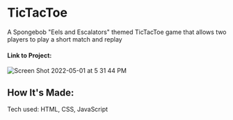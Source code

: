 # TicTacToe
 
A Spongebob "Eels and Escalators" themed TicTacToe game that allows two players to play a short match and replay

#### Link to Project: 

![Screen Shot 2022-05-01 at 5 31 44 PM](https://user-images.githubusercontent.com/101993328/166165402-c845d0ac-6754-45b6-9788-dbc5b9b6fbda.png)

## How It's Made:
Tech used: HTML, CSS, JavaScript
